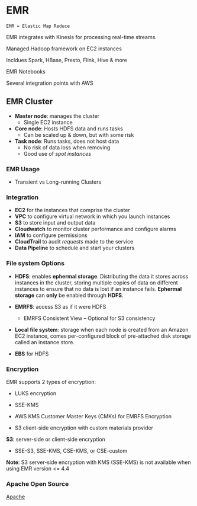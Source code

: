 # EMR

`EMR = Elastic Map Reduce`

EMR integrates with Kinesis for processing real-time streams.

Managed Hadoop framework on EC2 instances

Incldues Spark, HBase, Presto, Flink, Hive & more

EMR Notebooks

Several integration points with AWS

## EMR Cluster
- **Master node**: manages the cluster
    - Single EC2 instance
- **Core node**: Hosts HDFS data and runs tasks
    - Can be scaled up & down, but with some risk
- **Task node**: Runs tasks, does not host data
    - No risk of data loss when removing
    - Good use of _spot instances_

### EMR Usage
- Transient vs Long-running Clusters

### Integration
- **EC2** for the instances that comprise the cluster
- **VPC** to configure virtual network in which you launch instances
- **S3** to store input and output data
- **Cloudwatch** to monitor cluster performance and configure alarms
- **IAM** to configure permissions
- **CloudTrail** to audit _requests_ made to the service
- **Data Pipeline** to schedule and start your clusters

### File system Options

- **HDFS**: enables **ephermal storage**. Distributing the data it stores across instances in the cluster, storing multiple copies of data on different instances to ensure that no data is lost if an instance fails. **Ephermal storage** can **only** be enabled through **HDFS**.

- **EMRFS**: access S3 as if it were HDFS
    - EMRFS Consistent View – Optional for S3 consistency

- **Local file system**: storage when each node is created from an Amazon EC2 instance, comes per-configured block of pre-attached disk storage called an instance store.

- **EBS** for HDFS

### Encryption

EMR supports 2 types of encryption:
- LUKS encryption
- SSE-KMS

- AWS KMS Customer Master Keys (CMKs) for EMRFS Encryption
- S3 client-side encryption with custom materials provider


**S3**: server-side or client-side encryption
- SSE-S3, SSE-KMS, CSE-KMS, or CSE-custom

**Note**: S3 server-side encryption with KMS (SSE-KMS) is not available when using EMR version <= 4.4

### Apache Open Source
[Apache](./Apache.md#Apache)